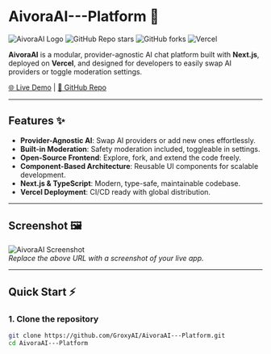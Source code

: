 # AivoraAI---Platform 🚀

![AivoraAI Logo](https://devhostedimages.vercel.app/image/AivoraAI.png)
![GitHub Repo stars](https://img.shields.io/github/stars/GroxyAI/AivoraAI---Platform?style=social)
![GitHub forks](https://img.shields.io/github/forks/GroxyAI/AivoraAI---Platform?style=social)
![Vercel](https://img.shields.io/badge/deployed-on-Vercel-000000?style=flat-square&logo=vercel)

**AivoraAI** is a modular, provider-agnostic AI chat platform built with **Next.js**, deployed on **Vercel**, and designed for developers to easily swap AI providers or toggle moderation settings.

[🌐 Live Demo](https://aivoraai.vercel.app) | [📂 GitHub Repo](https://github.com/GroxyAI/AivoraAI---Platform)

---

## Features ✨

- **Provider-Agnostic AI**: Swap AI providers or add new ones effortlessly.  
- **Built-in Moderation**: Safety moderation included, toggleable in settings.  
- **Open-Source Frontend**: Explore, fork, and extend the code freely.  
- **Component-Based Architecture**: Reusable UI components for scalable development.  
- **Next.js & TypeScript**: Modern, type-safe, maintainable codebase.  
- **Vercel Deployment**: CI/CD ready with global distribution.  

---

## Screenshot 🖼️

![AivoraAI Screenshot](https://i.imgur.com/your-screenshot.png)  
*Replace the above URL with a screenshot of your live app.*

---

## Quick Start ⚡

### 1. Clone the repository
```bash
git clone https://github.com/GroxyAI/AivoraAI---Platform.git
cd AivoraAI---Platform
